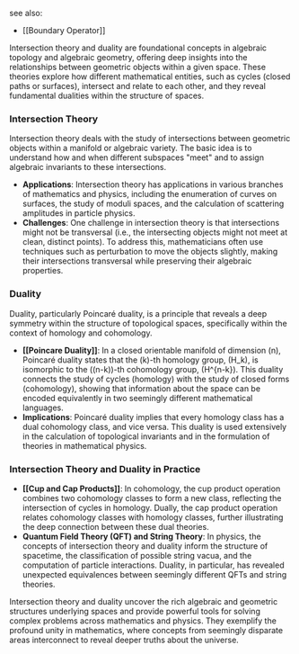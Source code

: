 see also:
- [[Boundary Operator]]

Intersection theory and duality are foundational concepts in algebraic topology and algebraic geometry, offering deep insights into the relationships between geometric objects within a given space. These theories explore how different mathematical entities, such as cycles (closed paths or surfaces), intersect and relate to each other, and they reveal fundamental dualities within the structure of spaces.

### Intersection Theory

Intersection theory deals with the study of intersections between geometric objects within a manifold or algebraic variety. The basic idea is to understand how and when different subspaces "meet" and to assign algebraic invariants to these intersections.

- **Applications**: Intersection theory has applications in various branches of mathematics and physics, including the enumeration of curves on surfaces, the study of moduli spaces, and the calculation of scattering amplitudes in particle physics.
- **Challenges**: One challenge in intersection theory is that intersections might not be transversal (i.e., the intersecting objects might not meet at clean, distinct points). To address this, mathematicians often use techniques such as perturbation to move the objects slightly, making their intersections transversal while preserving their algebraic properties.

### Duality

Duality, particularly Poincaré duality, is a principle that reveals a deep symmetry within the structure of topological spaces, specifically within the context of homology and cohomology.

- **[[Poincare Duality]]**: In a closed orientable manifold of dimension \(n\), Poincaré duality states that the \(k\)-th homology group, \(H_k\), is isomorphic to the \((n-k)\)-th cohomology group, \(H^{n-k}\). This duality connects the study of cycles (homology) with the study of closed forms (cohomology), showing that information about the space can be encoded equivalently in two seemingly different mathematical languages.
- **Implications**: Poincaré duality implies that every homology class has a dual cohomology class, and vice versa. This duality is used extensively in the calculation of topological invariants and in the formulation of theories in mathematical physics.

### Intersection Theory and Duality in Practice

- **[[Cup and Cap Products]]**: In cohomology, the cup product operation combines two cohomology classes to form a new class, reflecting the intersection of cycles in homology. Dually, the cap product operation relates cohomology classes with homology classes, further illustrating the deep connection between these dual theories.
- **Quantum Field Theory (QFT) and String Theory**: In physics, the concepts of intersection theory and duality inform the structure of spacetime, the classification of possible string vacua, and the computation of particle interactions. Duality, in particular, has revealed unexpected equivalences between seemingly different QFTs and string theories.

Intersection theory and duality uncover the rich algebraic and geometric structures underlying spaces and provide powerful tools for solving complex problems across mathematics and physics. They exemplify the profound unity in mathematics, where concepts from seemingly disparate areas interconnect to reveal deeper truths about the universe.